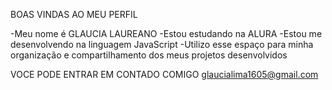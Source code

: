 
BOAS VINDAS AO MEU PERFIL

-Meu nome é GLAUCIA LAUREANO
-Estou estudando na ALURA
-Estou me desenvolvendo na linguagem JavaScript
-Utilizo esse espaço para minha organização e compartilhamento dos meus projetos desenvolvidos 

VOCE PODE ENTRAR EM CONTADO COMIGO
glaucialima1605@gmail.com
